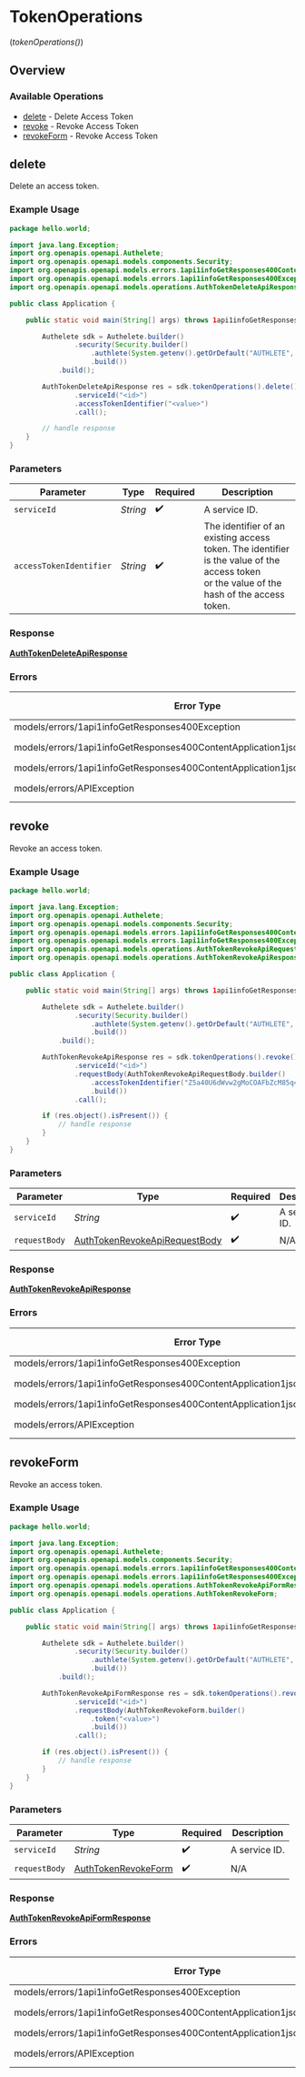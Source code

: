 # TokenOperations
(*tokenOperations()*)

## Overview

### Available Operations

* [delete](#delete) - Delete Access Token
* [revoke](#revoke) - Revoke Access Token
* [revokeForm](#revokeform) - Revoke Access Token

## delete

Delete an access token.


### Example Usage

```java
package hello.world;

import java.lang.Exception;
import org.openapis.openapi.Authelete;
import org.openapis.openapi.models.components.Security;
import org.openapis.openapi.models.errors.1api1infoGetResponses400ContentApplication1jsonSchemaException;
import org.openapis.openapi.models.errors.1api1infoGetResponses400Exception;
import org.openapis.openapi.models.operations.AuthTokenDeleteApiResponse;

public class Application {

    public static void main(String[] args) throws 1api1infoGetResponses400Exception, 1api1infoGetResponses400ContentApplication1jsonSchemaException, 1api1infoGetResponses400ContentApplication1jsonSchemaException, Exception {

        Authelete sdk = Authelete.builder()
                .security(Security.builder()
                    .authlete(System.getenv().getOrDefault("AUTHLETE", ""))
                    .build())
            .build();

        AuthTokenDeleteApiResponse res = sdk.tokenOperations().delete()
                .serviceId("<id>")
                .accessTokenIdentifier("<value>")
                .call();

        // handle response
    }
}
```

### Parameters

| Parameter                                                                                                                                  | Type                                                                                                                                       | Required                                                                                                                                   | Description                                                                                                                                |
| ------------------------------------------------------------------------------------------------------------------------------------------ | ------------------------------------------------------------------------------------------------------------------------------------------ | ------------------------------------------------------------------------------------------------------------------------------------------ | ------------------------------------------------------------------------------------------------------------------------------------------ |
| `serviceId`                                                                                                                                | *String*                                                                                                                                   | :heavy_check_mark:                                                                                                                         | A service ID.                                                                                                                              |
| `accessTokenIdentifier`                                                                                                                    | *String*                                                                                                                                   | :heavy_check_mark:                                                                                                                         | The identifier of an existing access token. The identifier is the value of the access token<br/>or the value of the hash of the access token.<br/> |

### Response

**[AuthTokenDeleteApiResponse](../../models/operations/AuthTokenDeleteApiResponse.md)**

### Errors

| Error Type                                                                   | Status Code                                                                  | Content Type                                                                 |
| ---------------------------------------------------------------------------- | ---------------------------------------------------------------------------- | ---------------------------------------------------------------------------- |
| models/errors/1api1infoGetResponses400Exception                              | 400                                                                          | application/json                                                             |
| models/errors/1api1infoGetResponses400ContentApplication1jsonSchemaException | 401, 403                                                                     | application/json                                                             |
| models/errors/1api1infoGetResponses400ContentApplication1jsonSchemaException | 500                                                                          | application/json                                                             |
| models/errors/APIException                                                   | 4XX, 5XX                                                                     | \*/\*                                                                        |

## revoke

Revoke an access token.


### Example Usage

```java
package hello.world;

import java.lang.Exception;
import org.openapis.openapi.Authelete;
import org.openapis.openapi.models.components.Security;
import org.openapis.openapi.models.errors.1api1infoGetResponses400ContentApplication1jsonSchemaException;
import org.openapis.openapi.models.errors.1api1infoGetResponses400Exception;
import org.openapis.openapi.models.operations.AuthTokenRevokeApiRequestBody;
import org.openapis.openapi.models.operations.AuthTokenRevokeApiResponse;

public class Application {

    public static void main(String[] args) throws 1api1infoGetResponses400Exception, 1api1infoGetResponses400ContentApplication1jsonSchemaException, 1api1infoGetResponses400ContentApplication1jsonSchemaException, Exception {

        Authelete sdk = Authelete.builder()
                .security(Security.builder()
                    .authlete(System.getenv().getOrDefault("AUTHLETE", ""))
                    .build())
            .build();

        AuthTokenRevokeApiResponse res = sdk.tokenOperations().revoke()
                .serviceId("<id>")
                .requestBody(AuthTokenRevokeApiRequestBody.builder()
                    .accessTokenIdentifier("Z5a40U6dWvw2gMoCOAFbZcM85q4HC0Z--0YKD9-Nf6Q")
                    .build())
                .call();

        if (res.object().isPresent()) {
            // handle response
        }
    }
}
```

### Parameters

| Parameter                                                                                 | Type                                                                                      | Required                                                                                  | Description                                                                               |
| ----------------------------------------------------------------------------------------- | ----------------------------------------------------------------------------------------- | ----------------------------------------------------------------------------------------- | ----------------------------------------------------------------------------------------- |
| `serviceId`                                                                               | *String*                                                                                  | :heavy_check_mark:                                                                        | A service ID.                                                                             |
| `requestBody`                                                                             | [AuthTokenRevokeApiRequestBody](../../models/operations/AuthTokenRevokeApiRequestBody.md) | :heavy_check_mark:                                                                        | N/A                                                                                       |

### Response

**[AuthTokenRevokeApiResponse](../../models/operations/AuthTokenRevokeApiResponse.md)**

### Errors

| Error Type                                                                   | Status Code                                                                  | Content Type                                                                 |
| ---------------------------------------------------------------------------- | ---------------------------------------------------------------------------- | ---------------------------------------------------------------------------- |
| models/errors/1api1infoGetResponses400Exception                              | 400                                                                          | application/json                                                             |
| models/errors/1api1infoGetResponses400ContentApplication1jsonSchemaException | 401, 403                                                                     | application/json                                                             |
| models/errors/1api1infoGetResponses400ContentApplication1jsonSchemaException | 500                                                                          | application/json                                                             |
| models/errors/APIException                                                   | 4XX, 5XX                                                                     | \*/\*                                                                        |

## revokeForm

Revoke an access token.


### Example Usage

```java
package hello.world;

import java.lang.Exception;
import org.openapis.openapi.Authelete;
import org.openapis.openapi.models.components.Security;
import org.openapis.openapi.models.errors.1api1infoGetResponses400ContentApplication1jsonSchemaException;
import org.openapis.openapi.models.errors.1api1infoGetResponses400Exception;
import org.openapis.openapi.models.operations.AuthTokenRevokeApiFormResponse;
import org.openapis.openapi.models.operations.AuthTokenRevokeForm;

public class Application {

    public static void main(String[] args) throws 1api1infoGetResponses400Exception, 1api1infoGetResponses400ContentApplication1jsonSchemaException, 1api1infoGetResponses400ContentApplication1jsonSchemaException, Exception {

        Authelete sdk = Authelete.builder()
                .security(Security.builder()
                    .authlete(System.getenv().getOrDefault("AUTHLETE", ""))
                    .build())
            .build();

        AuthTokenRevokeApiFormResponse res = sdk.tokenOperations().revokeForm()
                .serviceId("<id>")
                .requestBody(AuthTokenRevokeForm.builder()
                    .token("<value>")
                    .build())
                .call();

        if (res.object().isPresent()) {
            // handle response
        }
    }
}
```

### Parameters

| Parameter                                                             | Type                                                                  | Required                                                              | Description                                                           |
| --------------------------------------------------------------------- | --------------------------------------------------------------------- | --------------------------------------------------------------------- | --------------------------------------------------------------------- |
| `serviceId`                                                           | *String*                                                              | :heavy_check_mark:                                                    | A service ID.                                                         |
| `requestBody`                                                         | [AuthTokenRevokeForm](../../models/operations/AuthTokenRevokeForm.md) | :heavy_check_mark:                                                    | N/A                                                                   |

### Response

**[AuthTokenRevokeApiFormResponse](../../models/operations/AuthTokenRevokeApiFormResponse.md)**

### Errors

| Error Type                                                                   | Status Code                                                                  | Content Type                                                                 |
| ---------------------------------------------------------------------------- | ---------------------------------------------------------------------------- | ---------------------------------------------------------------------------- |
| models/errors/1api1infoGetResponses400Exception                              | 400                                                                          | application/json                                                             |
| models/errors/1api1infoGetResponses400ContentApplication1jsonSchemaException | 401, 403                                                                     | application/json                                                             |
| models/errors/1api1infoGetResponses400ContentApplication1jsonSchemaException | 500                                                                          | application/json                                                             |
| models/errors/APIException                                                   | 4XX, 5XX                                                                     | \*/\*                                                                        |